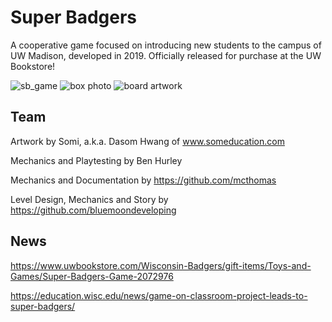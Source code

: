 # Super Badgers

A cooperative game focused on introducing new students to the campus of UW Madison, developed in 2019. 
Officially released for purchase at the UW Bookstore!

![sb_game](https://user-images.githubusercontent.com/22134944/162643414-917fcdc3-1252-4a26-87f5-d9948f4b1756.jpg)
![box photo](https://user-images.githubusercontent.com/22134944/162643402-5f1d55b1-fdb0-48e2-9313-40803474dff6.jpg)
![board artwork](https://user-images.githubusercontent.com/22134944/162643405-65d3a35c-3492-45c5-9274-d1927d5fd3f5.jpg)

## Team

Artwork by Somi, a.k.a. Dasom Hwang of www.someducation.com

Mechanics and Playtesting by Ben Hurley

Mechanics and Documentation by https://github.com/mcthomas

Level Design, Mechanics and Story by https://github.com/bluemoondeveloping

## News

https://www.uwbookstore.com/Wisconsin-Badgers/gift-items/Toys-and-Games/Super-Badgers-Game-2072976

https://education.wisc.edu/news/game-on-classroom-project-leads-to-super-badgers/

